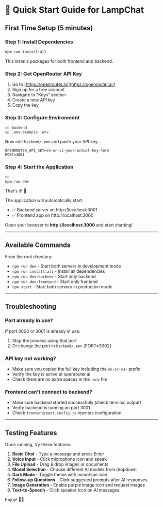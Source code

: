 # 🚀 Quick Start Guide for LampChat

## First Time Setup (5 minutes)

### Step 1: Install Dependencies
```bash
npm run install:all
```
This installs packages for both frontend and backend.

### Step 2: Get OpenRouter API Key
1. Go to [https://openrouter.ai/](https://openrouter.ai/)
2. Sign up for a free account
3. Navigate to "Keys" section
4. Create a new API key
5. Copy the key

### Step 3: Configure Environment
```bash
cd backend
cp .env.example .env
```

Now edit `backend/.env` and paste your API key:
```
OPENROUTER_API_KEY=sk-or-v1-your-actual-key-here
PORT=3001
```

### Step 4: Start the Application
```bash
cd ..
npm run dev
```

That's it! 🎉

The application will automatically start:
- ✅ Backend server on http://localhost:3001
- ✅ Frontend app on http://localhost:3000

Open your browser to **http://localhost:3000** and start chatting!

---

## Available Commands

From the root directory:

- `npm run dev` - Start both servers in development mode
- `npm run install:all` - Install all dependencies
- `npm run dev:backend` - Start only backend
- `npm run dev:frontend` - Start only frontend
- `npm start` - Start both servers in production mode

---

## Troubleshooting

### Port already in use?
If port 3000 or 3001 is already in use:
1. Stop the process using that port
2. Or change the port in `backend/.env` (PORT=3002)

### API key not working?
- Make sure you copied the full key including the `sk-or-v1-` prefix
- Verify the key is active at openrouter.ai
- Check there are no extra spaces in the `.env` file

### Frontend can't connect to backend?
- Make sure backend started successfully (check terminal output)
- Verify backend is running on port 3001
- Check `frontend/next.config.js` rewrites configuration

---

## Testing Features

Once running, try these features:

1. **Basic Chat** - Type a message and press Enter
2. **Voice Input** - Click microphone icon and speak
3. **File Upload** - Drag & drop images or documents
4. **Model Selection** - Choose different AI models from dropdown
5. **Dark Mode** - Toggle theme with moon/sun icon
6. **Follow-up Questions** - Click suggested prompts after AI responses
7. **Image Generation** - Enable purple image icon and request images
8. **Text-to-Speech** - Click speaker icon on AI messages

Enjoy! 💬✨

